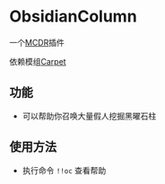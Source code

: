 # ObsidianColumn
一个[MCDR](https://github.com/MCDReforged/MCDReforged)插件

依赖模组[Carpet](https://modrinth.com/mod/carpet)

## 功能
- 可以帮助你召唤大量假人挖掘黑曜石柱

## 使用方法
- 执行命令 `!!oc` 查看帮助
